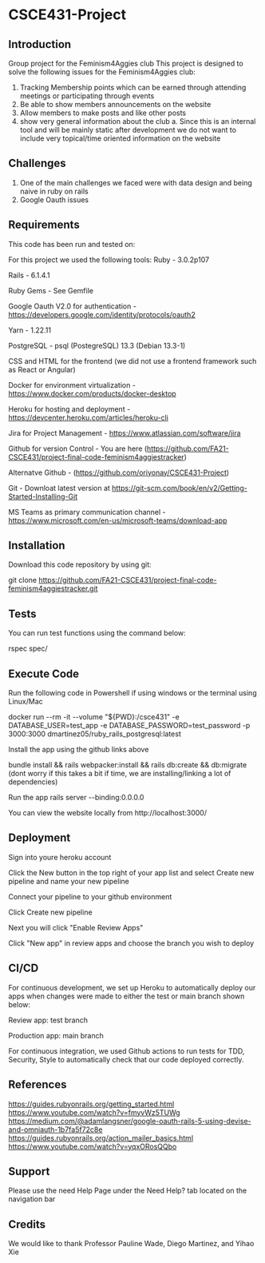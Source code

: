 # CSCE431-Project
## Introduction
Group project for the Feminism4Aggies club
This project is designed to solve the following issues for the Feminism4Aggies club:
1. Tracking Membership points which can be earned through attending meetings or participating through events
2. Be able to show members announcements on the website
3. Allow members to make posts and like other posts
4. show very general information about the club 
  a. Since this is an internal tool and will be mainly static after development we do not want to
     include very topical/time oriented information on the website
     
## Challenges
1. One of the main challenges we faced were with data design and being naive in ruby on rails
2. Google Oauth issues

## Requirements
This code has been run and tested on:

For this project we used the following tools:
Ruby - 3.0.2p107

Rails - 6.1.4.1

Ruby Gems - See Gemfile

Google Oauth V2.0 for authentication - https://developers.google.com/identity/protocols/oauth2

Yarn - 1.22.11

PostgreSQL - psql (PostegreSQL) 13.3 (Debian 13.3-1)

CSS and HTML for the frontend (we did not use a frontend framework such as React or Angular)

Docker for environment virtualization - https://www.docker.com/products/docker-desktop

Heroku for hosting and deployment - https://devcenter.heroku.com/articles/heroku-cli

Jira for Project Management - https://www.atlassian.com/software/jira

Github for version Control - You are here (https://github.com/FA21-CSCE431/project-final-code-feminism4aggiestracker)

Alternatve Github - (https://github.com/oriyonay/CSCE431-Project)
                                          
Git - Downloat latest version at https://git-scm.com/book/en/v2/Getting-Started-Installing-Git

MS Teams as primary communication channel - https://www.microsoft.com/en-us/microsoft-teams/download-app


## Installation
Download this code repository by using git:

git clone https://github.com/FA21-CSCE431/project-final-code-feminism4aggiestracker.git

## Tests
You can run test functions using the command below:

rspec spec/

## Execute Code
Run the following code in Powershell if using windows or the terminal using Linux/Mac


docker run --rm -it --volume "${PWD}:/csce431" -e DATABASE_USER=test_app -e DATABASE_PASSWORD=test_password -p 3000:3000 dmartinez05/ruby_rails_postgresql:latest

Install the app using the github links above

bundle install && rails webpacker:install && rails db:create && db:migrate 
(dont worry if this takes a bit if time, we are installing/linking a lot of dependencies)

Run the app rails server --binding:0.0.0.0

You can view the website locally from http://localhost:3000/

## Deployment
Sign into youre heroku account

Click the New button in the top right of your app list and select Create new pipeline and name your new pipeline

Connect your pipeline to your github environment

Click Create new pipeline

Next you will click "Enable Review Apps"

Click "New app" in review apps and choose the branch you wish to deploy

## CI/CD
For continuous development, we set up Heroku to automatically deploy our apps when changes were made to either the test or main branch shown below:

Review app: test branch

Production app: main branch

For continuous integration, we used Github actions to run tests for TDD, Security, Style to automatically check that our code deployed correctly.

## References
https://guides.rubyonrails.org/getting_started.html
https://www.youtube.com/watch?v=fmyvWz5TUWg
https://medium.com/@adamlangsner/google-oauth-rails-5-using-devise-and-omniauth-1b7fa5f72c8e
https://guides.rubyonrails.org/action_mailer_basics.html
https://www.youtube.com/watch?v=yqxORosQQbo

## Support
Please use the need Help Page under the Need Help? tab located on the navigation bar

## Credits
We would like to thank Professor Pauline Wade, Diego Martinez, and Yihao Xie
